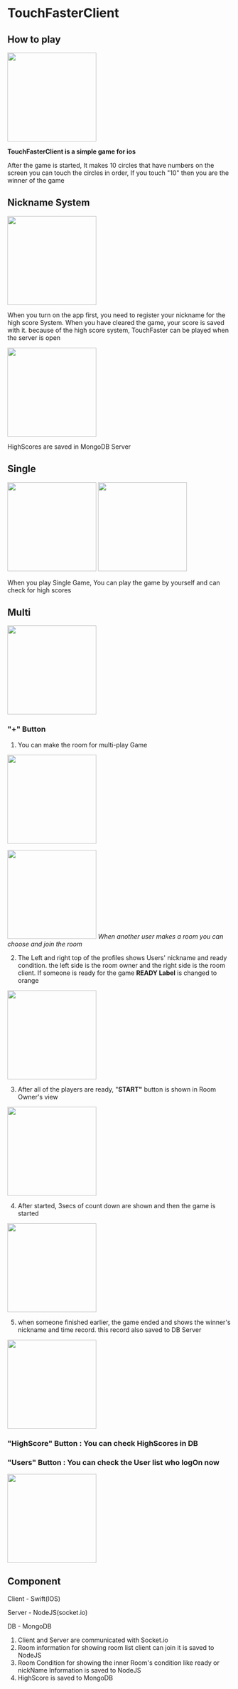 # TouchFasterClient

<h2> How to play </h2>
<img src="https://user-images.githubusercontent.com/52786004/194686146-2fd1a0ff-91dd-4fbe-a97a-254e1fe649a0.png" width="200" />

**TouchFasterClient is a simple game for ios**

After the game is started, It makes 10 circles that have numbers on the screen you can touch the circles in order, If you touch "10" then you are the winner of the game

<h2> Nickname System </h2>

<img src="https://user-images.githubusercontent.com/52786004/194689266-c8cb35e2-1df7-4e9e-9229-40a95858acf5.png" width="200" />

When you turn on the app first, you need to register your nickname for the high score System. When you have cleared the game, your score is saved with it. because of the high score system, TouchFaster can be played when the server is open

<img src="https://user-images.githubusercontent.com/52786004/194689278-d1bcc6c3-2d2a-4a29-8b02-94793c068c82.png" width="200" />

HighScores are saved in MongoDB Server

<h2> Single </h2>
<img src="https://user-images.githubusercontent.com/52786004/194689337-4be0a6f6-0908-43b8-a02f-bae5239a8b06.png" width="200" />

<img src="https://user-images.githubusercontent.com/52786004/194689347-f4081787-e4b9-4b00-93f8-539ee59ed1d5.png" width="200" />

When you play Single Game, You can play the game by yourself and can check for high scores

<h2> Multi </h2>

<img src="https://user-images.githubusercontent.com/52786004/194689362-1a99ffa6-1dc6-44c7-9497-96fe7a57f43e.png" width="200" />

<h3>"+" Button </h3>

1. You can make the room for multi-play Game
<img src="https://user-images.githubusercontent.com/52786004/194689392-ee0c0146-7f88-40ec-81ef-e2e672134ef8.png" width="200" />

<p>
  <img src="https://user-images.githubusercontent.com/52786004/194689403-7fc6134e-48a6-4f54-af44-60ced6fe61b9.png" width="200" />
  <em>When another user makes a room you can choose and join the room</em>
</p>

2. The Left and right top of the profiles shows Users' nickname and ready condition. the left side is the room owner and the right side is the room client. If someone is ready for the game **READY Label** is changed to orange
<img src="https://user-images.githubusercontent.com/52786004/194689447-cd83e53c-eac5-40a5-bfd4-96abd79a5457.png" width="200" />

3. After all of the players are ready, "**START"** button is shown in Room Owner's view
<img src="https://user-images.githubusercontent.com/52786004/194689459-225223bc-c2ad-48f0-9ce5-6078f7ae7e3a.png" width="200" />

4. After started, 3secs of count down are shown and then the game is started
<img src="https://user-images.githubusercontent.com/52786004/194689930-0d4967d7-64ad-4054-af6a-c6b5c521b973.png" width="200" />

5. when someone finished earlier, the game ended and shows the winner's nickname and time record. this record also saved to DB Server
<img src="https://user-images.githubusercontent.com/52786004/194689488-28eb3e6e-7cb9-47a8-9f37-d5fac9160fb2.png" width="200" />

<h3>"HighScore" Button : You can check HighScores in DB</h3>

<h3>"Users" Button : You can check the User list who logOn now</h3>
<img src="https://user-images.githubusercontent.com/52786004/194689497-5c9f31f1-dae3-4025-9619-564e6435f00f.png" width="200" />

<h2>Component</h2>

Client - Swift(IOS)

Server - NodeJS(socket.io) 

DB - MongoDB

1. Client and Server are communicated with Socket.io
2. Room information for showing room list client can join it is saved to NodeJS
3. Room Condition for showing the inner Room's condition like ready or nickName Information is saved to NodeJS
4. HighScore is saved to MongoDB

